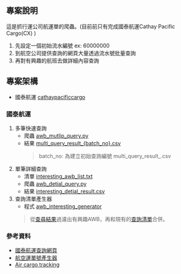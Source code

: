 ## 專案說明
這是抓行運公司航運單的爬蟲。(目前前只有完成國泰航運Cathay Pacific Cargo(CX) )<br/>
1. 先設定一個初始流水編號 ex: 60000000
2. 到航空公司提供查詢的網頁大量透過流水號批量查詢
3. 再對有興趣的航班去做詳細內容查詢

## 專案架構
- 國泰航運 [cathaypacificcargo](cathaypacificcargo/)
### 國泰航運
1. 多筆快速查詢
   - 爬蟲 [awb_mutlip_query.py](cathaypacificcargo/awb_mutlip_query.py)
   - 結果 [multi_query_result_{batch_no}.csv](cathaypacificcargo/data/multi_query_result_6.csv)
        >batch_no: 為建立初始查詢編號 multi_query_result_.csv 
2. 單筆詳細查詢
   - 清單 [interesting_awb_list.txt](cathaypacificcargo/data/interesting_awb_list.txt)
   - 爬蟲 [awb_detial_query.py](cathaypacificcargo/awb_detial_query.py)
   - 結果 [interesting_detial_result.csv](cathaypacificcargo/data/interesting_detial_result.csv)
3. 查詢清單產生器
   - 程式 [awb_interesting_generator](cathaypacificcargo/awb_interesting_generator.py) 
   > 從[查尋結果](cathaypacificcargo/data/multi_query_result_6.csv)過濾出有興趣AWB，再和現有的[查詢清單](cathaypacificcargo/data/interesting_awb_list.txt)合併。

### 參考資料
- [國泰航運查詢網頁](https://www.cathaypacificcargo.com/en-us/manageyourshipment/trackyourshipment.aspx)
- [航空運單號產生器](https://www.iatacodefor.com/airway-bill-series-generator/)
- [Air cargo tracking](https://www.track-trace.com/aircargo)